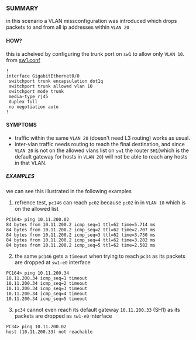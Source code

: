 ### SUMMARY

in this scenario a VLAN missconfiguration was introduced which drops packets to and from all ip addresses within `VLAN 20`

#### HOW?
this is acheived by configuring the trunk port on `sw1` to allow only `VLAN 10`.
from [sw1.conf](./sw1.conf)

```
!
interface GigabitEthernet0/0
 switchport trunk encapsulation dot1q
 switchport trunk allowed vlan 10
 switchport mode trunk
 media-type rj45
 duplex full
 no negotiation auto
!

```

#### SYMPTOMS

- traffic within the same `VLAN 20` (doesn't need L3 routing) works as usual.
- inter-vlan traffic needs routing to reach the final destination, and since `VLAN 20` is not on the allowed vlans list on `sw1` the router `SH1`(which is the default gateway for hosts in `VLAN 20`) will not be able to reach any hosts in that VLAN.

##### EXAMPLES
we can see this illustrated in the following examples

1. refrence test, `pc146` can reach `pc02` because `pc02` in in `VLAN 10` which is on the allowed list
```
PC164> ping 10.11.200.02
84 bytes from 10.11.200.2 icmp_seq=1 ttl=62 time=5.714 ms
84 bytes from 10.11.200.2 icmp_seq=2 ttl=62 time=2.707 ms
84 bytes from 10.11.200.2 icmp_seq=3 ttl=62 time=3.730 ms
84 bytes from 10.11.200.2 icmp_seq=4 ttl=62 time=3.282 ms
84 bytes from 10.11.200.2 icmp_seq=5 ttl=62 time=2.582 ms
```

2. the same `pc146` gets a `timeout` when trying to reach `pc34` as its packets are dropped at `sw1-e0` interface
```
PC164> ping 10.11.200.34
10.11.200.34 icmp_seq=1 timeout
10.11.200.34 icmp_seq=2 timeout
10.11.200.34 icmp_seq=3 timeout
10.11.200.34 icmp_seq=4 timeout
10.11.200.34 icmp_seq=5 timeout
```

3. `pc34` cannot even reach its default gateway `10.11.200.33` (SH1) as its packets are dropped as `sw1-e0` interface
```
PC34> ping 10.11.200.02
host (10.11.200.33) not reachable
```
